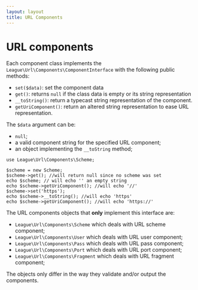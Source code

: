 ```yaml
---
layout: layout
title: URL Components
---
```


# URL components

Each component class implements the `League\Url\Components\ComponentInterface` with the following public methods:

* `set($data)`: set the component data
* `get()`: returns `null` if the class data is empty or its string representation
* `__toString()`: return a typecast string representation of the component.
* `getUriComponent()`: return an altered string representation to ease URL representation.

The `$data` argument can be:

* `null`;
* a valid component string for the specified URL component;
* an object implementing the `__toString` method;

~~~.language-php
use League\Url\Components\Scheme;

$scheme = new Scheme;
$scheme->get(); //will return null since no scheme was set
echo $scheme; // will echo '' an empty string
echo $scheme->getUriComponent(); //will echo '//'
$scheme->set('https');
echo $scheme->__toString(); //will echo 'https'
echo $scheme->getUriComponent(); //will echo 'https://'
~~~

The URL components objects that **only** implement this interface are:

* `League\Url\Components\Scheme` which deals with URL scheme component;
* `League\Url\Components\User` which deals with URL user component;
* `League\Url\Components\Pass` which deals with URL pass component;
* `League\Url\Components\Port` which deals with URL port component;
* `League\Url\Components\Fragment` which deals with URL fragment component;

The objects only differ in the way they validate and/or output the components.
